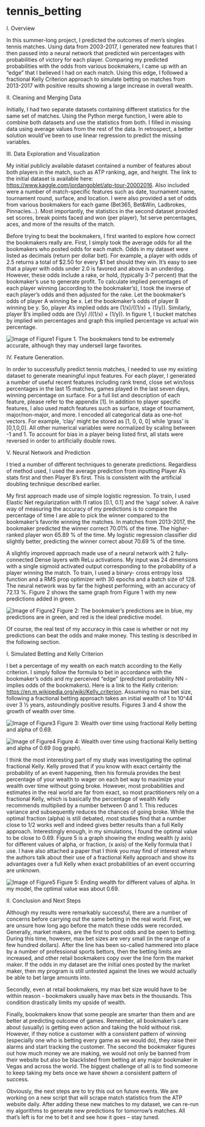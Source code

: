 # tennis_betting
I.	Overview

In this summer-long project, I predicted the outcomes of men’s singles tennis matches. Using data from 2003-2017, I generated new features that I then passed into a neural network that predicted win percentages with probabilities of victory for each player. Comparing my predicted probabilities with the odds from various bookmakers, I came up with an “edge” that I believed I had on each match. Using this edge, I followed a fractional Kelly Criterion approach to simulate betting on matches from 2013-2017 with positive results showing a large increase in overall wealth. 



II.	Cleaning and Merging Data

Initially, I had two separate datasets containing different statistics for the same set of matches. Using the Python merge function, I were able to combine both datasets and use the statistics from both. I filled in missing data using average values from the rest of the data. In retrospect, a better solution would’ve been to use linear regression to predict the missing variables. 


III.	Data Exploration and Visualization


My initial publicly available dataset contained a number of features about both players in the match, such as ATP ranking, age, and height. The link to the initial dataset is available here: https://www.kaggle.com/jordangoblet/atp-tour-20002016. Also included were a number of match-specific features such as date, tournament name, tournament round, surface, and location. I were also provided a set of odds from various bookmakers for each game (Bet365, Bet&Win, Ladbrokes, Pinnacles...). Most importantly, the statistics in the second dataset provided set scores, break points faced and won (per player), 1st serve percentages, aces, and more of the results of the match. 

Before trying to beat the bookmakers, I first wanted to explore how correct the bookmakers really are. First, I simply took the average odds for all the bookmakers who posted odds for each match. Odds in my dataset were listed as decimals (return per dollar bet). For example, a player with odds of 2.5 returns a total of $2.50 for every $1 bet should they win. It’s easy to see that a player with odds under 2.0 is favored and above is an underdog. However, these odds include a rake, or hold, (typically 3-7 percent) that the bookmaker’s use to generate profit. To calculate implied percentages of each player winning (according to the bookmaker’s), I took the inverse of each player’s odds and then adjusted for the rake. Let the bookmaker’s odds of player A winning be x. Let the bookmaker’s odds of player B winning be y. So, player A’s implied odds are (1/x)/((1/x) + (1/y)). Similarly, player B’s implied odds are (1/y) /((1/x) + (1/y)). In figure 1, I bucket matches by implied win percentages and graph this implied percentage vs actual win percentage. 

![Image of Figure1](https://github.com/rajdua22/tennis_betting/blob/master/ReadMeFigures/Picture5.png)
Figure 1. The bookmakers tend to be extremely accurate, although they may undersell large favorites.

IV.	Feature Generation.

In order to successfully predict tennis matches, I needed to use my existing dataset to generate meaningful input features. For each player, I generated a number of useful recent features including rank trend, close set win/loss percentages in the last 15 matches, games played in the last seven days, winning percentage on surface. For a full list and description of each feature, please refer to the appendix [1]. In addition to player specific features, I also used match features such as surface, stage of tournament, major/non-major, and more. I encoded all categorical data as one-hot vectors. For example, ‘clay’ might be stored as [1, 0, 0, 0] while ‘grass’ is [0,1,0,0]. All other numerical variables were normalized by scaling between -1 and 1. To account for bias in a player being listed first, all stats were reversed in order to artificially double rows. 

V.	Neural Network and Prediction

I tried a number of different techniques to generate predictions. Regardless of method used, I used the average prediction from inputting Player A’s stats first and then Player B’s first. This is consistent with the artificial doubling technique described earlier.

My first approach made use of simple logistic regression. To train, I used Elastic Net regularization with l1 ratios [0.1, 0.1] and the ‘saga’ solver. A naïve way of measuring the accuracy of my predictions is to compare the percentage of time I are able to pick the winner compared to the bookmaker’s favorite winning the matches. In matches from 2013-2017, the bookmaker predicted the winner correct 70.01% of the time. The higher-ranked player won 65.89 % of the time. My logistic regression classifier did slightly better, predicting the winner correct about 70.69 % of the time. 

A slightly improved approach made use of a neural network with 2 fully-connected Dense layers with ReLu activations. My input was 24 dimensions with a single sigmoid activated output corresponding to the probability of a player winning the match. To train, I used a binary- cross entropy loss function and a RMS prop optimizer with 30 epochs and a batch size of 128. The neural network was by far the highest performing, with an accuracy of 72.13 %. Figure 2 shows the same graph from Figure 1 with my new predictions added in green. 

![Image of Figure2](https://github.com/rajdua22/tennis_betting/blob/master/ReadMeFiguresPicture1.png)
Figure 2: The bookmaker’s predictions are in blue, my predictions are in green, and red is the ideal predictive model.

Of course, the real test of my accuracy in this case is whether or not my predictions can beat the odds and make money. This testing is described in the following section.

I.	Simulated Betting and Kelly Criterion

I bet a percentage of my wealth on each match according to the Kelly criterion. I simply follow the formula to bet in accordance with the bookmaker’s odds and my perceived “edge” (predicted probability NN - implies odds of the bookmakers). Here is a link to the Kelly criterion: https://en.m.wikipedia.org/wiki/Kelly_criterion. Assuming no max bet size, following a fractional betting approach takes an initial wealth of 1 to 10^44 over 3 ½ years, astoundingly positive results. Figures 3 and 4 show the growth of wealth over time. 


 
![Image of Figure3](https://github.com/rajdua22/tennis_betting/blob/master/ReadMeFigures/Picture2.png)
Figure 3: Wealth over time using fractional Kelly betting and alpha of 0.69.

![Image of Figure4](https://github.com/rajdua22/tennis_betting/blob/master/ReadMeFigures/Picture3.png)
Figure 4: Wealth over time using fractional Kelly betting and alpha of 0.69 (log graph).


I think the most interesting part of my study was investigating the optimal fractional Kelly. Kelly proved that if you know with exact certainty the probability of an event happening, then his formula provides the best percentage of your wealth to wager on each bet way to maximize your wealth over time without going broke. However, most probabilities and estimates in the real world are far from exact, so most practitioners rely on a fractional Kelly, which is basically the percentage of wealth Kelly recommends multiplied by a number between 0 and 1. This reduces variance and subsequently reduces the chances of going broke. While the optimal fraction (alpha) is still debated, most studies find that a number close to 1/2 works well and indeed gives better results than a full Kelly approach. Interestingly enough, in my simulations, I found the optimal value to be close to 0.69.  Figure 5 is a graph showing the ending wealth (y axis) for different values of alpha, or fraction, (x axis) of the Kelly formula that I use. I have also attached a paper that I think you may find of interest where the authors talk about their use of a fractional Kelly approach and show its advantages over a full Kelly when exact probabilities of an event occurring are unknown. 


![Image of Figure5](https://github.com/rajdua22/tennis_betting/blob/master/ReadMeFigures/Picture4.png)
Figure 5: Ending wealth for different values of alpha. In my model, the optimal value was about 0.69.



II.	Conclusion and Next Steps

Although my results were remarkably successful, there are a number of concerns before carrying out the same betting in the real world. First, we are unsure how long ago before the match these odds were recorded. Generally, market makers, are the first to post odds and be open to betting. During this time, however, max bet sizes are very small (in the range of a few hundred dollars). After the line has been so-called hammered into place by a number of professional sports bettors, then the betting limits are increased, and other retail bookmakers copy over the line form the market maker. If the odds in my dataset are the initial ones posted by the market maker, then my program is still untested against the lines we would actually be able to bet large amounts into. 

Secondly, even at retail bookmakers, my max bet size would have to be within reason - bookmakers usually have max bets in the thousands. This condition drastically limits my upside of wealth. 

Finally, bookmakers know that some people are smarter than them and are better at predicting outcome of games. Remember, all bookmaker’s care about (usually) is getting even action and taking the hold without risk. However, if they notice a customer with a consistent pattern of winning (especially one who is betting every game as we would do), they raise their alarms and start tracking the customer. The second the bookmaker figures out how much money we are making, we would not only be banned from their website but also be blacklisted from betting at any major bookmaker in Vegas and across the world. The biggest challenge of all is to find someone to keep taking my bets once we have shown a consistent pattern of success.

Obviously, the next steps are to try this out on future events. We are working on a new script that will scrape match statistics from the ATP website daily.  After adding these new matches to my dataset, we can re-run my algorithms to generate new predictions for tomorrow’s matches. All that’s left is for me to bet it and see how it goes – stay tuned. 


